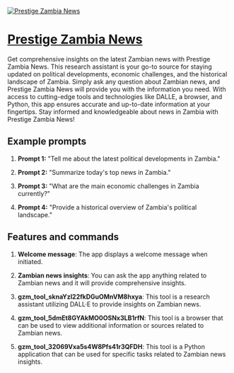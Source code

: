 [![Prestige Zambia  News](https://files.oaiusercontent.com/file-OJmYdxe5sJLMtrJjAZil8mqZ?se=2123-10-17T08%3A32%3A15Z&sp=r&sv=2021-08-06&sr=b&rscc=max-age%3D31536000%2C%20immutable&rscd=attachment%3B%20filename%3D51de92fb-a68a-4162-902b-ae7a3d6c7f50.png&sig=Ymptth1YpHglYx03T7T/8udIrBY%2BmPDQ6bdGvSAuVtM%3D)](https://chat.openai.com/g/g-O9V9uwzAj-prestige-zambia-news)

# [Prestige Zambia  News](https://chat.openai.com/g/g-O9V9uwzAj-prestige-zambia-news)

Get comprehensive insights on the latest Zambian news with Prestige Zambia News. This research assistant is your go-to source for staying updated on political developments, economic challenges, and the historical landscape of Zambia. Simply ask any question about Zambian news, and Prestige Zambia News will provide you with the information you need. With access to cutting-edge tools and technologies like DALLE, a browser, and Python, this app ensures accurate and up-to-date information at your fingertips. Stay informed and knowledgeable about news in Zambia with Prestige Zambia News!

## Example prompts

1. **Prompt 1:** "Tell me about the latest political developments in Zambia."

2. **Prompt 2:** "Summarize today's top news in Zambia."

3. **Prompt 3:** "What are the main economic challenges in Zambia currently?"

4. **Prompt 4:** "Provide a historical overview of Zambia's political landscape."

## Features and commands

1. **Welcome message**: The app displays a welcome message when initiated.

2. **Zambian news insights**: You can ask the app anything related to Zambian news and it will provide comprehensive insights.

3. **gzm_tool_sknaYzI22fkDGuOMnVM8hxya**: This tool is a research assistant utilizing DALL·E to provide insights on Zambian news.

4. **gzm_tool_5dmEt8GYAkMO0OSNx3LB1rfN**: This tool is a browser that can be used to view additional information or sources related to Zambian news.

5. **gzm_tool_32069Vxa5s4W8Pfs41r3QFDH**: This tool is a Python application that can be used for specific tasks related to Zambian news insights.